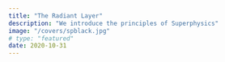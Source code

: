 ```yaml
---
title: "The Radiant Layer"
description: "We introduce the principles of Superphysics"
image: "/covers/spblack.jpg"
# type: "featured"
date: 2020-10-31
---
```

